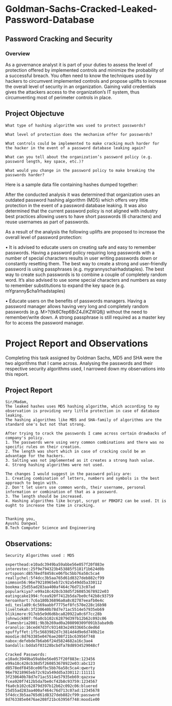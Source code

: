 # Goldman-Sachs-Cracked-Leaked-Password-Database

## Password Cracking and Security 

### Overview 
As a governance analyst it is part of your duties to assess the level of protection offered by implemented controls and minimize the probability of a successful breach. You often need to know the techniques used by hackers to circumvent implemented controls and propose uplifts to increase the overall level of security in an organization. Gaining valid credentials gives the attackers access to the organization’s IT system, thus circumventing most of perimeter controls in place.

## Project Objectuve
`What type of hashing algorithm was used to protect passwords?`

`What level of protection does the mechanism offer for passwords?`

`What controls could be implemented to make cracking much harder for the hacker in the event of a password database leaking again?`

`What can you tell about the organization’s password policy (e.g. password length, key space, etc.)?`

`What would you change in the password policy to make breaking the passwords harder? `

Here is a sample data file containing hashes dumped together:


After the conducted analysis it was determined that organization uses an outdated password hashing algorithm (MD5) which offers very little protection in the event of a password database leaking. It was also determined that the current password policy is not aligned with industry best practices allowing users to have short passwords (6 characters) and reuse usernames as part of passwords. 

As a result of the analysis the following uplifts are proposed to increase the overall level of password protection:  

•	It is advised to educate users on creating safe and easy to remember passwords. Having a password policy requiring long passwords with a number of special characters results in user writing passwords down or constantly resetting them. The best way to create a strong and user-friendly password is using passphrases (e.g.  mygrannyschairhadstaples). The best way to create such passwords is to combine a couple of completely random word. It’s also advised to use some special characters and numbers as easy to remember substitutions to expand the key space (e.g. mYgranny$cha1rhadstaples)

•	Educate users on the benefits of passwords managers. Having a password manager allows having very long and completely random passwords (e.g. M>?{tk6Cfep6BrZ4J)KZWQ8j) without the need to remember/write down. A strong passphrase is still required as a master key for to access the password manager.

# Project Report and Observations 
Completing this task assigned by Goldman Sachs, MD5 and SHA were the two algorithms that I came across. Analysing the passwords and their respective security algorithms used, I narrowed down my observations into this report.

## Project Report
```
Sir/Madam,
The leaked hashes uses MD5 hashing algorithm, which according to my observation is providing very little protection in case of database leaking.
The hashing algorithms like MD5 and SHA-family of algorithms are the standard one's but not that strong.

After trying to crack the passwords I came across certain drawbacks of company's policy.
1. The passwords were using very common combinations and there was no specific rules on their creation.
2. The length was short which in case of cracking could be an advantage for the hackers.
3. Salting was not implemented as it creates a strong hash value.
4. Strong hashing algorithms were not used.

The changes I would suggest in the password policy are:
1. Creating combination of letters, numbers and symbols is the best approach to begin with.
2. Don't let users use common words, their username, personal information or combination of that as a password.
3. The length should be increased.
4. Hashing algorithms like bcrypt, scrypt or PBKDF2 can be used. It is ought to increase the time in cracking.


Thanking you, 
Ayushi Dangwal
B.Tech Computer Science and Engineering
```
## Observations:
```
Security Algorithms used : MD5

experthead:e10adc3949ba59abbe56e057f20f883e
interestec:25f9e794323b453885f5181f1b624d0b
ortspoon:d8578edf8458ce06fbc5bb76a58c5ca4
reallychel:5f4dcc3b5aa765d61d8327deb882cf99
simmson56:96e79218965eb72c92a549dd5a330112
bookma:25d55ad283aa400af464c76d713c07ad
popularkiya7:e99a18c428cb38d5f260853678922e03
eatingcake1994:fcea920f7412b5da7be0cf42b8c93759
heroanhart:7c6a180b36896a0a8c02787eeafb0e4c
edi_tesla89:6c569aabbf7775ef8fc570e228c16b98
liveltekah:3f230640b78d7e71ac5514e57935eb69
blikimore:917eb5e9d6d6bca820922a0c6f7cc28b
johnwick007:f6a0cb102c62879d397b12b62c092c06
flamesbria2001:9b3b269ad0a208090309f091b3aba9db
oranolio:16ced47d3fc931483e24933665cded6d
spuffyffet:1f5c5683982d7c3814d4d9e6d749b21e
moodie:8d763385e0476ae208f21bc63956f748
nabox:defebde7b6ab6f24d5824682a16c3ae4
bandalls:bdda5f03128bcbdfa78d8934529048cf

Cracked Passwords:
e10adc3949ba59abbe56e057f20f883e:123456
e99a18c428cb38d5f260853678922e03:abc123
d8578edf8458ce06fbc5bb76a58c5ca4:qwerty
96e79218965eb72c92a549dd5a330112:111111
3f230640b78d7e71ac5514e57935eb69:qazxsw
fcea920f7412b5da7be0cf42b8c93759:1234567
f6a0cb102c62879d397b12b62c092c06:bluered
25d55ad283aa400af464c76d713c07ad:12345678
5f4dcc3b5aa765d61d8327deb882cf99:password
8d763385e0476ae208f21bc63956f748:moodie00

